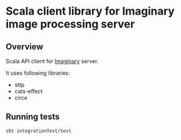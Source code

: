 Scala client library for Imaginary image processing server
==========================================================

## Overview

Scala API client for [Imaginary](https://github.com/h2non/imaginary) server.

It uses following libraries:
- sttp
- cats-effect
- circe

## Running tests

```
sbt integrationTest/test
```